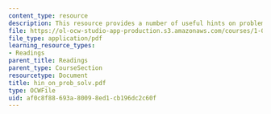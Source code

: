 ```yaml
---
content_type: resource
description: This resource provides a number of useful hints on problem solving.
file: https://ol-ocw-studio-app-production.s3.amazonaws.com/courses/1-060-engineering-mechanics-ii-spring-2006/af0c8f88693a80098ed1cb196dc2c60f_hin_on_prob_solv.pdf
file_type: application/pdf
learning_resource_types:
- Readings
parent_title: Readings
parent_type: CourseSection
resourcetype: Document
title: hin_on_prob_solv.pdf
type: OCWFile
uid: af0c8f88-693a-8009-8ed1-cb196dc2c60f
---
```

